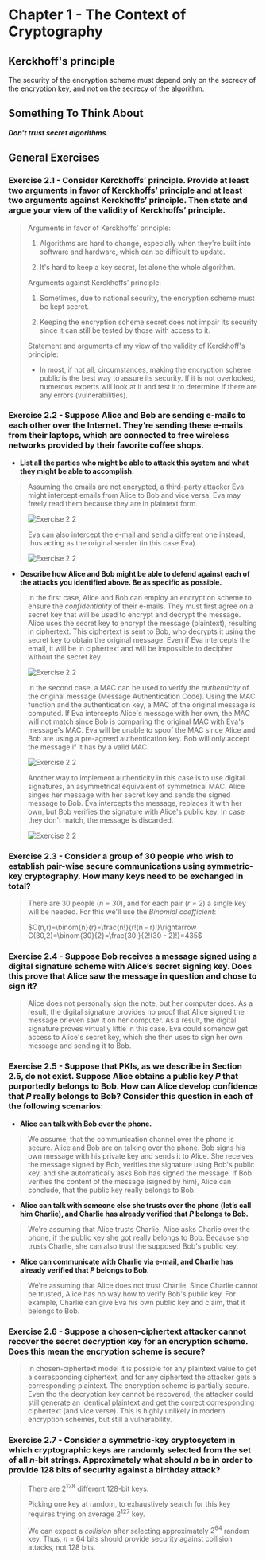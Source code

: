 # Chapter 1 - The Context of Cryptography

## Kerckhoff's principle

The security of the encryption scheme must depend only on the secrecy of the encryption key, and not on the secrecy of the algorithm.

## Something To Think About

***Don't trust secret algorithms.***

## General Exercises

### Exercise 2.1 - Consider Kerckhoffs’ principle. Provide at least two arguments in favor of Kerckhoffs’ principle and at least two arguments against Kerckhoffs’ principle. Then state and argue your view of the validity of Kerckhoffs’ principle.

>Arguments in favor of Kerckhoffs’ principle:
> 
>1. Algorithms are hard to change, especially when they're built into software and hardware, which can be difficult to update.
>
>2. It's hard to keep a key secret, let alone the whole algorithm. 
>
>Arguments against Kerckhoffs’ principle:
> 
>1. Sometimes, due to national security, the encryption scheme must be kept secret.
>
>2. Keeping the encryption scheme secret does not impair its security since it can still be tested by those with access to it.
>
> Statement and arguments of my view of the validity of Kerckhoff's principle:
>
> - In most, if not all, circumstances, making the encryption scheme public is the best way to assure its security. If it is not overlooked, numerous experts will look at it and test it to determine if there are any errors (vulnerabilities).

### Exercise 2.2 - Suppose Alice and Bob are sending e-mails to each other over the Internet. They’re sending these e-mails from their laptops, which are connected to free wireless networks provided by their favorite coffee shops.

- **List all the parties who might be able to attack this system and what they
might be able to accomplish.**

> Assuming the emails are not encrypted, a third-party attacker Eva might intercept emails from Alice to Bob and vice versa. Eva may freely read them because they are in plaintext form.
>
> ![Exercise 2.2](exercise_2_2a.png "Exercise 2.2")
> 
> Eva can also intercept the e-mail and send a different one instead, thus acting as the original sender (in this case Eva).
>
> ![Exercise 2.2](exercise_2_2b.png "Exercise 2.2")

- **Describe how Alice and Bob might be able to defend against each of the
attacks you identified above. Be as specific as possible.**

> In the first case, Alice and Bob can employ an encryption scheme to ensure the *confidentiality* of their e-mails. They must first agree on a secret key that will be used to encrypt and decrypt the message. Alice uses the secret key to encrypt the message (plaintext), resulting in ciphertext. This ciphertext is sent to Bob, who decrypts it using the secret key to obtain the original message. Even if Eva intercepts the email, it will be in ciphertext and will be impossible to decipher without the secret key.
> 
> ![Exercise 2.2](exercise_2_2c.png "Exercise 2.2")
> 
> In the second case, a MAC can be used to verify the *authenticity* of the original message (Message Authentication Code). Using the MAC function and the authentication key, a MAC of the original message is computed. If Eva intercepts Alice's message with her own, the MAC will not match since Bob is comparing the original MAC with Eva's message's MAC. Eva will be unable to spoof the MAC since Alice and Bob are using a pre-agreed authentication key. Bob will only accept the message if it has by a valid MAC.
> 
> ![Exercise 2.2](exercise_2_2d.png "Exercise 2.2")
> 
> Another way to implement authenticity in this case is to use digital signatures, an asymmetrical equivalent of symmetrical MAC. Alice singes her message with her secret key and sends the signed message to Bob. Eva intercepts the message, replaces it with her own, but Bob verifies the signature with Alice's public key. In case they don't match, the message is discarded.
> 
> ![Exercise 2.2](exercise_2_2e.png "Exercise 2.2")

### Exercise 2.3 - Consider a group of 30 people who wish to establish pair-wise secure communications using symmetric-key cryptography. How many keys need to be exchanged in total?

> There are 30 people (*n = 30*), and for each pair (*r = 2*) a single key will be needed. For this we'll use the *Binomial coefficient*:
> 
> $C(n,r)=\binom{n}{r}=\frac{n!}{r!(n - r)!}\rightarrow C(30,2)=\binom{30}{2}=\frac{30!}{2!(30 - 2)!}=435$

### Exercise 2.4 - Suppose Bob receives a message signed using a digital signature scheme with Alice’s secret signing key. Does this prove that Alice saw the message in question and chose to sign it?

> Alice does not personally sign the note, but her computer does. As a result, the digital signature provides no proof that Alice signed the message or even saw it on her computer. As a result, the digital signature proves virtually little in this case. Eva could somehow get access to Alice's secret key, which she then uses to sign her own message and sending it to Bob.

### Exercise 2.5 - Suppose that PKIs, as we describe in Section 2.5, do not exist. Suppose Alice obtains a public key *P* that purportedly belongs to Bob. How can Alice develop confidence that *P* really belongs to Bob? Consider this question in each of the following scenarios:

- **Alice can talk with Bob over the phone.**

> We assume, that the communication channel over the phone is secure. Alice and Bob are on talking over the phone. Bob signs his own message with his private key and sends it to Alice. She receives the message signed by Bob, verifies the signature using Bob's public key, and she automatically asks Bob has signed the message. If Bob verifies the content of the message (signed by him), Alice can conclude, that the public key really belongs to Bob.

- **Alice can talk with someone else she trusts over the phone (let’s call him Charlie), and Charlie has already verified that *P* belongs to Bob.**

> We're assuming that Alice trusts Charlie. Alice asks Charlie over the phone, if the public key she got really belongs to Bob. Because she trusts Charlie, she can also trust the supposed Bob's public key.

- **Alice can communicate with Charlie via e-mail, and Charlie has already verified that *P* belongs to Bob.**

> We're assuming that Alice does not trust Charlie. Since Charlie cannot be trusted, Alice has no way how to verify Bob's public key. For example, Charlie can give Eva his own public key and claim, that it belongs to Bob.

### Exercise 2.6 - Suppose a chosen-ciphertext attacker cannot recover the secret decryption key for an encryption scheme. Does this mean the encryption scheme is secure?

> In chosen-ciphertext model it is possible for any plaintext value to get a corresponding ciphertext, and for any ciphertext the attacker gets a corresponding plaintext. The encryption scheme is partially secure. Even tho the decryption key cannot be recovered, the attacker could still generate an identical plaintext and get the correct corresponding ciphertext (and vice verse). This is highly unlikely in modern encryption schemes, but still a vulnerability.

### Exercise 2.7 - Consider a symmetric-key cryptosystem in which cryptographic keys are randomly selected from the set of all *n*-bit strings. Approximately what should *n* be in order to provide 128 bits of security against a birthday attack?

> There are $2^{128}$ different 128-bit keys.
> 
> Picking one key at random, to exhaustively search for this key requires trying on average $2^{127}$ key.
> 
> We can expect a *collision* after selecting approximately $2^{64}$ random key. Thus, *n* = 64 bits should provide security against collision attacks, not 128 bits.
